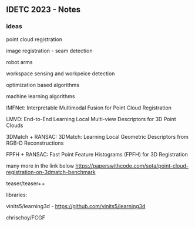 ## IDETC 2023 - Notes


### ideas

point cloud registration 


image registration - seam detection 

robot arms

workspace sensing and workpeice detection


optimization based algorithms







machine learning algorithms


IMFNet: Interpretable Multimodal Fusion for Point Cloud Registration

LMVD: End-to-End Learning Local Multi-view Descriptors for 3D Point Clouds

3DMatch + RANSAC: 3DMatch: Learning Local Geometric Descriptors from RGB-D Reconstructions

FPFH + RANSAC: Fast Point Feature Histograms (FPFH) for 3D Registration

many more in the link below
https://paperswithcode.com/sota/point-cloud-registration-on-3dmatch-benchmark



teaser/teaser++



libraries:

vinits5/learning3d - https://github.com/vinits5/learning3d

chrischoy/FCGF



